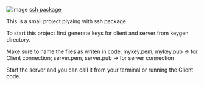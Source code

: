 ![image](https://github.com/user-attachments/assets/10487ca5-6a64-4b92-83f0-fdba47f6d51e)
[ssh package](https://pkg.go.dev/golang.org/x/crypto/ssh)

This is a small project plyaing with ssh package. 

To start this project first generate keys for client and server from keygen directory.

Make sure to name the files as writen in code: mykey.pem, mykey.pub -> for Client connection; server.pem, server.pub -> for server connection

Start the server and you can call it from your terminal or running the Client code.

